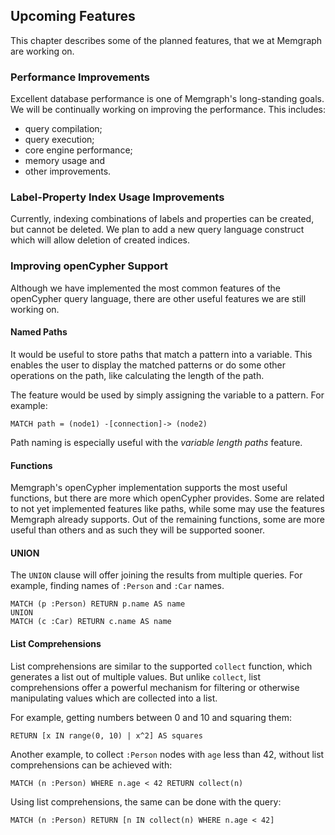 ## Upcoming Features

This chapter describes some of the planned features, that we at Memgraph are
working on.

### Performance Improvements

Excellent database performance is one of Memgraph's long-standing goals. We
will be continually working on improving the performance. This includes:

  * query compilation;
  * query execution;
  * core engine performance;
  * memory usage and
  * other improvements.

### Label-Property Index Usage Improvements

Currently, indexing combinations of labels and properties can be created, but
cannot be deleted. We plan to add a new query language construct which will
allow deletion of created indices.

### Improving openCypher Support

Although we have implemented the most common features of the openCypher query
language, there are other useful features we are still working on.

#### Named Paths

It would be useful to store paths that match a pattern into a variable. This
enables the user to display the matched patterns or do some other operations
on the path, like calculating the length of the path.

The feature would be used by simply assigning the variable to a pattern. For
example:

    MATCH path = (node1) -[connection]-> (node2)

Path naming is especially useful with the *variable length paths* feature.

#### Functions

Memgraph's openCypher implementation supports the most useful functions, but
there are more which openCypher provides. Some are related to not yet
implemented features like paths, while some may use the features Memgraph
already supports. Out of the remaining functions, some are more useful than
others and as such they will be supported sooner.

#### UNION

The `UNION` clause will offer joining the results from multiple queries. For
example, finding names of `:Person` and `:Car` names.

    MATCH (p :Person) RETURN p.name AS name
    UNION
    MATCH (c :Car) RETURN c.name AS name

#### List Comprehensions

List comprehensions are similar to the supported `collect` function, which
generates a list out of multiple values. But unlike `collect`, list
comprehensions offer a powerful mechanism for filtering or otherwise
manipulating values which are collected into a list.

For example, getting numbers between 0 and 10 and squaring them:

    RETURN [x IN range(0, 10) | x^2] AS squares

Another example, to collect `:Person` nodes with `age` less than 42, without
list comprehensions can be achieved with:

    MATCH (n :Person) WHERE n.age < 42 RETURN collect(n)

Using list comprehensions, the same can be done with the query:

    MATCH (n :Person) RETURN [n IN collect(n) WHERE n.age < 42]

